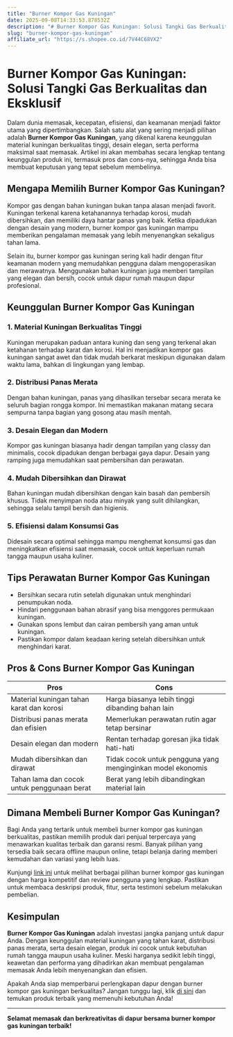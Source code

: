 ```yaml
---
title: "Burner Kompor Gas Kuningan"
date: 2025-09-08T14:33:53.878532Z
description: "# Burner Kompor Gas Kuningan: Solusi Tangki Gas Berkualitas dan Eksklusif..."
slug: "burner-kompor-gas-kuningan"
affiliate_url: "https://s.shopee.co.id/7V44C68VX2"
---
```

# Burner Kompor Gas Kuningan: Solusi Tangki Gas Berkualitas dan Eksklusif

Dalam dunia memasak, kecepatan, efisiensi, dan keamanan menjadi faktor utama yang dipertimbangkan. Salah satu alat yang sering menjadi pilihan adalah **Burner Kompor Gas Kuningan**, yang dikenal karena keunggulan material kuningan berkualitas tinggi, desain elegan, serta performa maksimal saat memasak. Artikel ini akan membahas secara lengkap tentang keunggulan produk ini, termasuk pros dan cons-nya, sehingga Anda bisa membuat keputusan yang tepat sebelum membelinya.

## Mengapa Memilih Burner Kompor Gas Kuningan?

Kompor gas dengan bahan kuningan bukan tanpa alasan menjadi favorit. Kuningan terkenal karena ketahanannya terhadap korosi, mudah dibersihkan, dan memiliki daya hantar panas yang baik. Ketika dipadukan dengan desain yang modern, burner kompor gas kuningan mampu memberikan pengalaman memasak yang lebih menyenangkan sekaligus tahan lama.

Selain itu, burner kompor gas kuningan sering kali hadir dengan fitur keamanan modern yang memudahkan pengguna dalam mengoperasikan dan merawatnya. Menggunakan bahan kuningan juga memberi tampilan yang elegan dan bersih, cocok untuk dapur rumah maupun dapur profesional.

## Keunggulan Burner Kompor Gas Kuningan

### 1. Material Kuningan Berkualitas Tinggi
Kuningan merupakan paduan antara kuning dan seng yang terkenal akan ketahanan terhadap karat dan korosi. Hal ini menjadikan kompor gas kuningan sangat awet dan tidak mudah berkarat meskipun digunakan dalam waktu lama, bahkan di lingkungan yang lembap.

### 2. Distribusi Panas Merata
Dengan bahan kuningan, panas yang dihasilkan tersebar secara merata ke seluruh bagian rongga kompor. Ini memastikan makanan matang secara sempurna tanpa bagian yang gosong atau masih mentah.

### 3. Desain Elegan dan Modern
Kompor gas kuningan biasanya hadir dengan tampilan yang classy dan minimalis, cocok dipadukan dengan berbagai gaya dapur. Desain yang ramping juga memudahkan saat pembersihan dan perawatan.

### 4. Mudah Dibersihkan dan Dirawat
Bahan kuningan mudah dibersihkan dengan kain basah dan pembersih khusus. Tidak menyimpan noda atau minyak yang sulit dihilangkan, sehingga selalu tampil bersih dan higienis.

### 5. Efisiensi dalam Konsumsi Gas
Didesain secara optimal sehingga mampu menghemat konsumsi gas dan meningkatkan efisiensi saat memasak, cocok untuk keperluan rumah tangga maupun usaha kuliner.

## Tips Perawatan Burner Kompor Gas Kuningan

- Bersihkan secara rutin setelah digunakan untuk menghindari penumpukan noda.
- Hindari penggunaan bahan abrasif yang bisa menggores permukaan kuningan.
- Gunakan spons lembut dan cairan pembersih yang aman untuk kuningan.
- Pastikan kompor dalam keadaan kering setelah dibersihkan untuk menghindari karat.

## Pros & Cons Burner Kompor Gas Kuningan

| **Pros**                                             | **Cons**                                            |
|------------------------------------------------------|----------------------------------------------------|
| Material kuningan tahan karat dan korosi           | Harga biasanya lebih tinggi dibanding bahan lain  |
| Distribusi panas merata dan efisien                | Memerlukan perawatan rutin agar tetap bersinar  |
| Desain elegan dan modern                           | Rentan terhadap goresan jika tidak hati-hati     |
| Mudah dibersihkan dan dirawat                      | Tidak cocok untuk pengguna yang menginginkan model ekonomis |
| Tahan lama dan cocok untuk penggunaan berat       | Berat yang lebih dibandingkan material lain    |

## Dimana Membeli Burner Kompor Gas Kuningan?

Bagi Anda yang tertarik untuk membeli burner kompor gas kuningan berkualitas, pastikan memilih produk dari penjual terpercaya yang menawarkan kualitas terbaik dan garansi resmi. Banyak pilihan yang tersedia baik secara offline maupun online, tetapi belanja daring memberi kemudahan dan variasi yang lebih luas.

Kunjungi [link ini](https://s.shopee.co.id/7V44C68VX2) untuk melihat berbagai pilihan burner kompor gas kuningan dengan harga kompetitif dan review pengguna yang lengkap. Pastikan untuk membaca deskripsi produk, fitur, serta testimoni sebelum melakukan pembelian.

## Kesimpulan

**Burner Kompor Gas Kuningan** adalah investasi jangka panjang untuk dapur Anda. Dengan keunggulan material kuningan yang tahan karat, distribusi panas merata, serta desain elegan, produk ini cocok untuk kebutuhan rumah tangga maupun usaha kuliner. Meski harganya sedikit lebih tinggi, keawetan dan performa yang dihadirkan akan membuat pengalaman memasak Anda lebih menyenangkan dan efisien.

Apakah Anda siap memperbarui perlengkapan dapur dengan burner kompor gas kuningan berkualitas? Jangan tunggu lagi, klik [di sini](https://s.shopee.co.id/7V44C68VX2) dan temukan produk terbaik yang memenuhi kebutuhan Anda!

---

**Selamat memasak dan berkreativitas di dapur bersama burner kompor gas kuningan terbaik!**